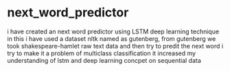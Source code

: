 # next_word_predictor
i have created an next word predictor using LSTM deep learning technique in this i have used a dataset nltk named as gutenberg,
from gutenberg we took shakespeare-hamlet raw text data and then try to predit the next word
i try to make it a problem of multiclass classification it increased my understanding of lstm and deep learning concpet on sequential data
